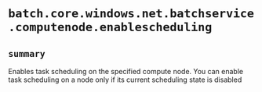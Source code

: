 # `batch.core.windows.net.batchservice.computenode.enablescheduling`

## `summary`
Enables task scheduling on the specified compute node. You can enable task scheduling on a node only if its current scheduling state is disabled


